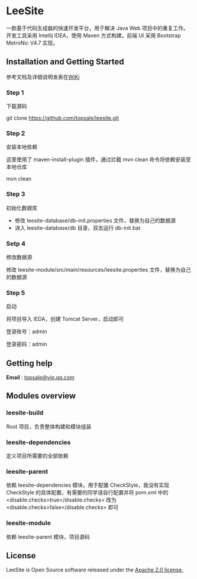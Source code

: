 # LeeSite
一款基于代码生成器的快速开发平台，用于解决 Java Web 项目中的重复工作。开发工具采用 Intellij IDEA，使用 Maven 方式构建。前端 UI 采用 Bootstrap MetroNic V4.7 实现。

## Installation and Getting Started
参考文档及详细说明发表在[WiKi](https://github.com/topsale/leesite/wiki/LeeSite)

### Step 1
下载源码

git clone https://github.com/topsale/leesite.git

### Step 2
安装本地依赖

这里使用了 maven-install-plugin 插件，通过拦截 mvn clean 命令将依赖安装至本地仓库

mvn clean

### Step 3
初始化数据库
* 修改 leesite-database/db-init.properties 文件，替换为自己的数据源
* 进入 leesite-database/db 目录，双击运行 db-init.bat

### Setp 4
修改数据源

修改 leesite-module/src/main/resources/leesite.properties 文件，替换为自己的数据源

### Step 5
启动

将项目导入 IEDA，创建 Tomcat Server，启动即可

登录账号：admin

登录密码：admin

## Getting help
**Email** : topsale@vip.qq.com

## Modules overview

### leesite-build
Root 项目，负责整体构建和模块组装

### leesite-dependencies
定义项目所需要的全部依赖

### leesite-parent
依赖 leesite-dependencies 模块，用于配置 CheckStyle，我没有实现 CheckStyle 的具体配置，有需要的同学请自行配置并将 pom.xml 中的 <disable.checks>true</disable.checks> 改为 <disable.checks>false</disable.checks> 即可

### leesite-module
依赖 leesite-parent 模块，项目源码

## License
LeeSite is Open Source software released under the [Apache 2.0 license.](http://www.apache.org/licenses/LICENSE-2.0.html)